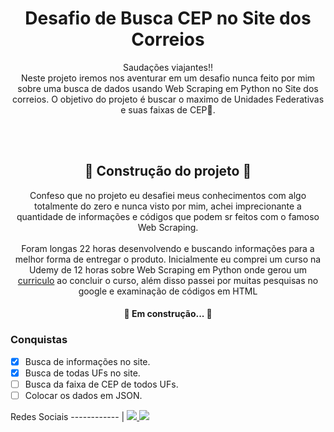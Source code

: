 <h1 align="center">Desafio de Busca CEP no Site dos Correios</h1>

<p align="center">Saudações viajantes!!</br> Neste projeto iremos nos aventurar em um desafio nunca feito por mim sobre uma busca de dados usando Web Scraping em Python no Site dos correios. O objetivo do projeto é buscar o maximo de Unidades Federativas e suas faixas de CEP🚀.</p>
</br>
</br>
<h2 align="center">🔨 Construção do projeto 🔨</h2>

<p align="center">Confeso que no projeto eu desafiei meus conhecimentos com algo totalmente do zero e nunca visto por mim, achei imprecionante a quantidade de informações e códigos que podem sr feitos com o famoso Web Scraping.</br></br>Foram longas 22 horas desenvolvendo e buscando informações para a melhor forma de entregar o produto. Inicialmente eu comprei um curso na Udemy de 12 horas sobre Web Scraping em Python onde gerou um <a href="https://www.udemy.com/certificate/UC-f508f580-298c-469b-87f6-dd7c467fb6d6/">curriculo</a> ao concluir o curso, além disso passei por muitas pesquisas no google e examinação de códigos em HTML </p>

<h4 align="center"> 
	🚧  Em construção...  🚧
</h4>

### Conquistas

- [x] Busca de informações no site.
- [x] Busca de todas UFs no site.
- [ ] Busca da faixa de CEP de todos UFs.
- [ ] Colocar os dados em JSON.

Redes Sociais
------------ |
<a href="https://www.instagram.com/alysonvieira88/"><img src="https://img.shields.io/badge/Instagram-E4405F?style=for-the-badge&logo=instagram&logoColor=white" />
<a href="https://www.linkedin.com/in/alyson-mendon%C3%A7a-vieira-330551181/"><img src="https://img.shields.io/badge/LinkedIn-0077B5?style=for-the-badge&logo=linkedin&logoColor=white" />

